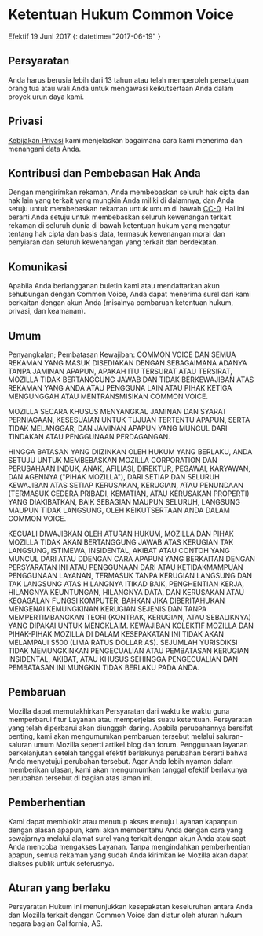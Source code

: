 # Ketentuan Hukum Common Voice

Efektif ⁨19 Juni 2017⁩ {: datetime="2017-06-19" }

## Persyaratan

Anda harus berusia lebih dari 13 tahun atau telah memperoleh persetujuan orang tua atau wali Anda untuk mengawasi keikutsertaan Anda dalam proyek urun daya kami.

## Privasi

[Kebijakan Privasi](https://voice.allizom.org/privacy) kami menjelaskan bagaimana cara kami menerima dan menangani data Anda.

## Kontribusi dan Pembebasan Hak Anda

Dengan mengirimkan rekaman, Anda membebaskan seluruh hak cipta dan hak lain yang terkait yang mungkin Anda miliki di dalamnya, dan Anda setuju untuk membebaskan rekaman untuk umum di bawah [CC-0](https://creativecommons.org/publicdomain/zero/1.0/). Hal ini berarti Anda setuju untuk membebaskan seluruh kewenangan terkait rekaman di seluruh dunia di bawah ketentuan hukum yang mengatur tentang hak cipta dan basis data, termasuk kewenangan moral dan penyiaran dan seluruh kewenangan yang terkait dan berdekatan.

## Komunikasi

Apabila Anda berlangganan buletin kami atau mendaftarkan akun sehubungan dengan Common Voice, Anda dapat menerima surel dari kami berkaitan dengan akun Anda (misalnya pembaruan ketentuan hukum, privasi, dan keamanan).

## Umum

Penyangkalan; Pembatasan Kewajiban: COMMON VOICE DAN SEMUA REKAMAN YANG MASUK DISEDIAKAN DENGAN SEBAGAIMANA ADANYA TANPA JAMINAN APAPUN, APAKAH ITU TERSURAT ATAU TERSIRAT, MOZILLA TIDAK BERTANGGUNG JAWAB DAN TIDAK BERKEWAJIBAN ATAS REKAMAN YANG ANDA ATAU PENGGUNA LAIN ATAU PIHAK KETIGA MENGUNGGAH ATAU MENTRANSMISIKAN COMMON VOICE.

MOZILLA SECARA KHUSUS MENYANGKAL JAMINAN DAN SYARAT PERNIAGAAN, KESESUAIAN UNTUK TUJUAN TERTENTU APAPUN, SERTA TIDAK MELANGGAR, DAN JAMINAN APAPUN YANG MUNCUL DARI TINDAKAN ATAU PENGGUNAAN PERDAGANGAN.

HINGGA BATASAN YANG DIIZINKAN OLEH HUKUM YANG BERLAKU, ANDA SETUJU UNTUK MEMBEBASKAN MOZILLA CORPORATION DAN PERUSAHAAN INDUK, ANAK, AFILIASI, DIREKTUR, PEGAWAI, KARYAWAN, DAN AGENNYA ("PIHAK MOZILLA"), DARI SETIAP DAN SELURUH KEWAJIBAN ATAS SETIAP KERUSAKAN, KERUGIAN, ATAU PENUNDAAN (TERMASUK CEDERA PRIBADI, KEMATIAN, ATAU KERUSAKAN PROPERTI) YANG DIAKIBATKAN, BAIK SEBAGIAN MAUPUN SELURUH, LANGSUNG MAUPUN TIDAK LANGSUNG, OLEH KEIKUTSERTAAN ANDA DALAM COMMON VOICE.

KECUALI DIWAJIBKAN OLEH ATURAN HUKUM, MOZILLA DAN PIHAK MOZILLA TIDAK AKAN BERTANGGUNG JAWAB ATAS KERUGIAN TAK LANGSUNG, ISTIMEWA, INSIDENTAL, AKIBAT ATAU CONTOH YANG MUNCUL DARI ATAU DDENGAN CARA APAPUN YANG BERKAITAN DENGAN PERSYARATAN INI ATAU PENGGUNAAN DARI ATAU KETIDAKMAMPUAN PENGGUNAAN LAYANAN, TERMASUK TANPA KERUGIAN LANGSUNG DAN TAK LANGSUNG ATAS HILANGNYA ITIKAD BAIK, PENGHENTIAN KERJA, HILANGNYA KEUNTUNGAN, HILANGNYA DATA, DAN KERUSAKAN ATAU KEGAGALAN FUNGSI KOMPUTER, BAHKAN JIKA DIBERITAHUKAN MENGENAI KEMUNGKINAN KERUGIAN SEJENIS DAN TANPA MEMPERTIMBANGKAN TEORI (KONTRAK, KERUGIAN, ATAU SEBALIKNYA) YANG DIPAKAI UNTUK MENGKLAIM. KEWAJIBAN KOLEKTIF MOZILLA DAN PIHAK-PIHAK MOZILLA DI DALAM KESEPAKATAN INI TIDAK AKAN MELAMPAUI $500 (LIMA RATUS DOLLAR AS). SEJUMLAH YURISDIKSI TIDAK MEMUNGKINKAN PENGECUALIAN ATAU PEMBATASAN KERUGIAN INSIDENTAL, AKIBAT, ATAU KHUSUS SEHINGGA PENGECUALIAN DAN PEMBATASAN INI MUNGKIN TIDAK BERLAKU PADA ANDA.

## Pembaruan 

Mozilla dapat memutakhirkan Persyaratan dari waktu ke waktu guna memperbarui fitur Layanan atau memperjelas suatu ketentuan. Persyaratan yang telah diperbarui akan diunggah daring. Apabila perubahannya bersifat penting, kami akan mengumumkan pembaruan tersebut melalui saluran-saluran umum Mozilla seperti artikel blog dan forum. Penggunaan layanan berkelanjutan setelah tanggal efektif berlakunya perubahan berarti bahwa Anda menyetujui perubahan tersebut. Agar Anda lebih nyaman dalam memberikan ulasan, kami akan mengumumkan tanggal efektif berlakunya perubahan tersebut di bagian atas laman ini.

## Pemberhentian

Kami dapat memblokir atau menutup akses menuju Layanan kapanpun dengan alasan apapun, kami akan memberitahu Anda dengan cara yang sewajarnya melalui alamat surel yang terkait dengan akun Anda atau saat Anda mencoba mengakses Layanan. Tanpa mengindahkan pemberhentian apapun, semua rekaman yang sudah Anda kirimkan ke Mozilla akan dapat diakses publik untuk seterusnya.

## Aturan yang berlaku

Persyaratan Hukum ini menunjukkan kesepakatan keseluruhan antara Anda dan Mozilla terkait dengan Common Voice dan diatur oleh aturan hukum negara bagian California, AS.
